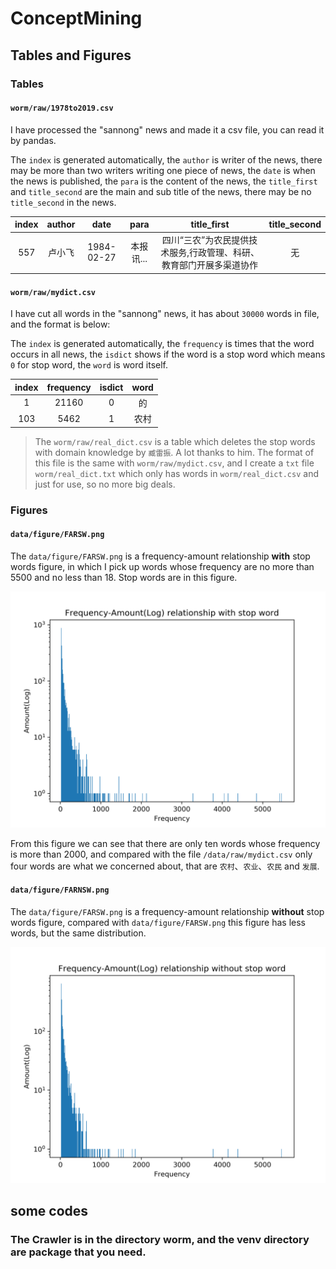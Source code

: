 ﻿# ConceptMining
## Tables and Figures
### Tables
#### `worm/raw/1978to2019.csv`
I have processed the "sannong" news and made it a csv file, you can read it by pandas.

The `index` is generated automatically, the `author` is writer of the news, there may be more than two writers writing one piece of news, the `date` is when the news is published, the `para` is the content of the news, the `title_first` and `title_second` are the main and sub title of the news, there may be no `title_second` in the news.   

index | author | date | para | title_first | title_second
:-: | :-: | :-: | :-: | :-: | :-:
557 | 卢小飞 | 1984-02-27 | 本报讯... | 四川“三农”为农民提供技术服务,行政管理、科研、教育部门开展多渠道协作 | 无 |
#### `worm/raw/mydict.csv`
I have cut all words in the "sannong" news, it has about `30000` words in file, and the format is below:

The `index` is generated automatically, the `frequency` is times that the word occurs in all news, the `isdict` shows if the word is a stop word which means `0` for stop word, the `word` is word itself.  

index | frequency | isdict | word
:-: | :-: | :-: | :-:
1 | 21160 | 0 | 的 |
103 | 5462 | 1 | 农村 |

>The `worm/raw/real_dict.csv` is a table which deletes the stop words with domain knowledge by `臧雷振`.
A lot thanks to him. The format of this file is the same with `worm/raw/mydict.csv`, and I create a `txt` file `worm/real_dict.txt` which only has words in `worm/real_dict.csv` and just for use, so no more big deals.
### Figures
#### `data/figure/FARSW.png`
The `data/figure/FARSW.png` is a frequency-amount relationship **with** stop words figure, 
in which I pick up words whose frequency are no more than 5500 and no less than 18. 
Stop words are in this figure.

![data/FARSW.png](/data/figure/FARSW.png)

From this figure we can see that there are only ten words whose frequency is more than 2000, 
and compared with the file `/data/raw/mydict.csv` only four words are what we concerned about, 
that are `农村`、`农业`、`农民` and `发展`.  

#### `data/figure/FARNSW.png`
The `data/figure/FARSW.png` is a frequency-amount relationship **without** stop words figure, 
compared with `data/figure/FARSW.png` this figure has less words, 
but the same distribution.

![data/figure/FARNSW.png](/data/figure/FARNSW.png)

## some codes
### The Crawler is in the directory worm, and the venv directory are package that you need.


